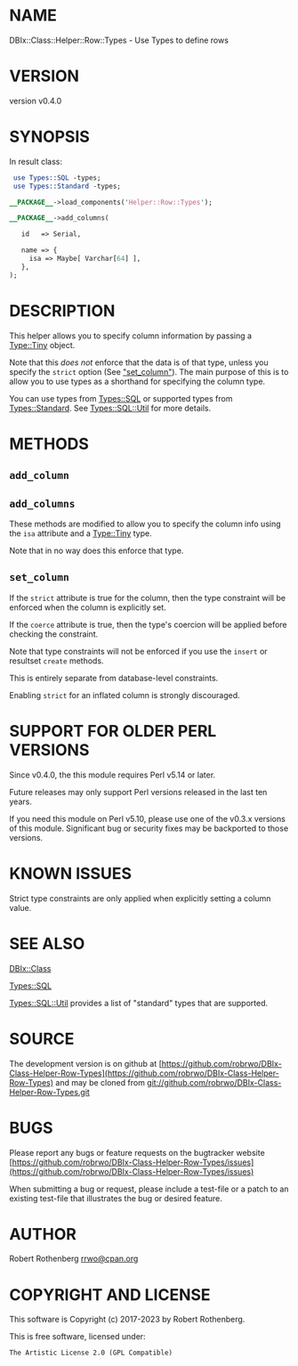 # NAME

DBIx::Class::Helper::Row::Types - Use Types to define rows

# VERSION

version v0.4.0

# SYNOPSIS

In result class:

```perl
 use Types::SQL -types;
 use Types::Standard -types;

__PACKAGE__->load_components('Helper::Row::Types');

__PACKAGE__->add_columns(

   id   => Serial,

   name => {
     isa => Maybe[ Varchar[64] ],
   },
);
```

# DESCRIPTION

This helper allows you to specify column information by passing a
[Type::Tiny](https://metacpan.org/pod/Type%3A%3ATiny) object.

Note that this _does not_ enforce that the data is of that type,
unless you specify the `strict` option (See ["set\_column"](#set_column)).  The
main purpose of this is to allow you to use types as a shorthand for
specifying the column type.

You can use types from [Types::SQL](https://metacpan.org/pod/Types%3A%3ASQL) or supported types from
[Types::Standard](https://metacpan.org/pod/Types%3A%3AStandard).  See [Types::SQL::Util](https://metacpan.org/pod/Types%3A%3ASQL%3A%3AUtil) for more details.

# METHODS

## `add_column`

## `add_columns`

These methods are modified to allow you to specify the column info
using the `isa` attribute and a [Type::Tiny](https://metacpan.org/pod/Type%3A%3ATiny) type.

Note that in no way does this enforce that type.

## `set_column`

If the `strict` attribute is true for the column, then the type
constraint will be enforced when the column is explicitly set.

If the `coerce` attribute is true, then the type's coercion will be
applied before checking the constraint.

Note that type constraints will not be enforced if you use the
`insert` or resultset `create` methods.

This is entirely separate from database-level constraints.

Enabling `strict` for an inflated column is strongly discouraged.

# SUPPORT FOR OLDER PERL VERSIONS

Since v0.4.0, the this module requires Perl v5.14 or later.

Future releases may only support Perl versions released in the last ten years.

If you need this module on Perl v5.10, please use one of the v0.3.x
versions of this module.  Significant bug or security fixes may be
backported to those versions.

# KNOWN ISSUES

Strict type constraints are only applied when explicitly setting a
column value.

# SEE ALSO

[DBIx::Class](https://metacpan.org/pod/DBIx%3A%3AClass)

[Types::SQL](https://metacpan.org/pod/Types%3A%3ASQL)

[Types::SQL::Util](https://metacpan.org/pod/Types%3A%3ASQL%3A%3AUtil) provides a list of "standard" types that are
supported.

# SOURCE

The development version is on github at [https://github.com/robrwo/DBIx-Class-Helper-Row-Types](https://github.com/robrwo/DBIx-Class-Helper-Row-Types)
and may be cloned from [git://github.com/robrwo/DBIx-Class-Helper-Row-Types.git](git://github.com/robrwo/DBIx-Class-Helper-Row-Types.git)

# BUGS

Please report any bugs or feature requests on the bugtracker website
[https://github.com/robrwo/DBIx-Class-Helper-Row-Types/issues](https://github.com/robrwo/DBIx-Class-Helper-Row-Types/issues)

When submitting a bug or request, please include a test-file or a
patch to an existing test-file that illustrates the bug or desired
feature.

# AUTHOR

Robert Rothenberg <rrwo@cpan.org>

# COPYRIGHT AND LICENSE

This software is Copyright (c) 2017-2023 by Robert Rothenberg.

This is free software, licensed under:

```
The Artistic License 2.0 (GPL Compatible)
```
